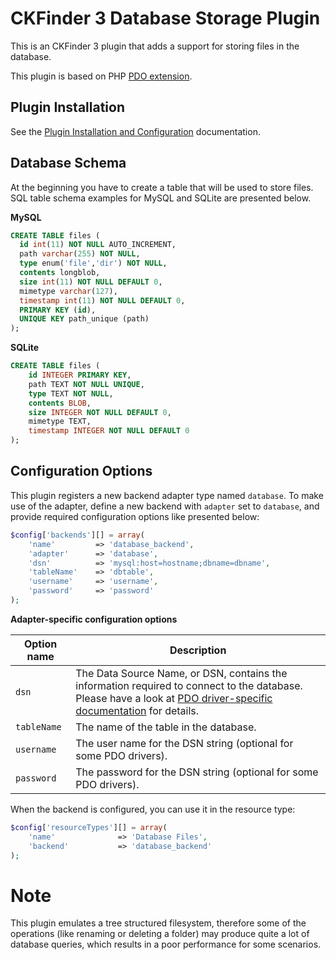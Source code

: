 # CKFinder 3 Database Storage Plugin

This is an CKFinder 3 plugin that adds a support for storing files in the database.

This plugin is based on PHP [PDO extension](http://php.net/manual/en/book.pdo.php).

## Plugin Installation

See the [Plugin Installation and Configuration](http://docs.cksource.com/ckfinder3-php/plugins.html#plugins_installation_and_configuration) documentation.

## Database Schema

At the beginning you have to create a table that will be used to store files. SQL table schema examples for MySQL and SQLite are presented below.

**MySQL**

```sql
CREATE TABLE files (
  id int(11) NOT NULL AUTO_INCREMENT,
  path varchar(255) NOT NULL,
  type enum('file','dir') NOT NULL,
  contents longblob,
  size int(11) NOT NULL DEFAULT 0,
  mimetype varchar(127),
  timestamp int(11) NOT NULL DEFAULT 0,
  PRIMARY KEY (id),
  UNIQUE KEY path_unique (path)
);
```

**SQLite**

```sql
CREATE TABLE files (
    id INTEGER PRIMARY KEY,
    path TEXT NOT NULL UNIQUE,
    type TEXT NOT NULL,
    contents BLOB,
    size INTEGER NOT NULL DEFAULT 0,
    mimetype TEXT,
    timestamp INTEGER NOT NULL DEFAULT 0
);
```

## Configuration Options

This plugin registers a new backend adapter type named `database`. To make use of the adapter, define a new backend with
`adapter` set to `database`, and provide required configuration options like presented below:

```php
$config['backends'][] = array(
    'name'         => 'database_backend',
    'adapter'      => 'database',
    'dsn'          => 'mysql:host=hostname;dbname=dbname',
    'tableName'    => 'dbtable',
    'username'     => 'username',
    'password'     => 'password'
);
```

**Adapter-specific configuration options**

| Option name | Description |
|-------------|-------------|
| `dsn`       | The Data Source Name, or DSN, contains the information required to connect to the database. Please have a look at [PDO driver-specific documentation](http://php.net/manual/en/pdo.drivers.php) for details. |
| `tableName` | The name of the table in the database. |
| `username`  | The user name for the DSN string (optional for some PDO drivers). |
| `password`  | The password for the DSN string (optional for some PDO drivers). |

When the backend is configured, you can use it in the resource type:

```php
$config['resourceTypes'][] = array(
    'name'              => 'Database Files',
    'backend'           => 'database_backend'
);
```

# Note

This plugin emulates a tree structured filesystem, therefore some of the operations (like renaming or deleting a folder)
may produce quite a lot of database queries, which results in a poor performance for some scenarios.